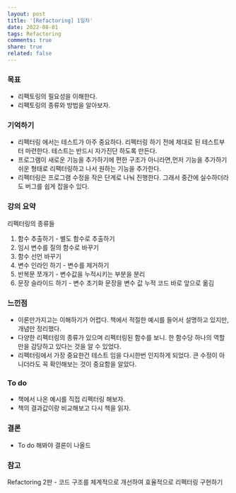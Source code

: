 ```yaml
---
layout: post
title: '[Refactoring] 1일차'
date: 2022-08-01
tags: Refactoring  
comments: true
share: true
related: false
---
```


### 목표
* 리펙토링의 필요성을 이해한다.
* 리펙토링의 종류와 방법을 알아보자.

### 기억하기  
* 리펙터링 에서는 테스트가 아주 중요하다. 리펙터링 하기 전에 제대로 된 테스트부터 마련한다. 테스트는 반드시 자가진단 하도록 만든다.
* 프로그램이 새로운 기능을 추가하기에 편한 구조가 아니라면,먼저 기능을 추가하기 쉬운 형태로 리팩터링하고 나서 원하는 기능을 추가한다.
* 리펙터링은 프로그램 수정을 작은 단계로 나눠 진행한다. 그래서 중간에 실수하더라도 버그를 쉽게 잡을수 있다.

### 강의 요약 
리펙터링의 종류들
1) 함수 추출하기 - 별도 함수로 추출하기
2) 임시 변수를 질의 함수로 바꾸기 
3) 함수 선언 바꾸기
4) 변수 인라인 하기 - 변수를 제거하기
5) 반복문 쪼개기 - 변수값을 누적시키는 부분을 분리
6) 문장 슬라이드 하기 - 변수 초기화 문장을 변수 값 누적 코드 바로 앞으로 옮김


### 느낀점
* 이론만가지고는 이해하기가 어렵다. 책에서 적절한 예시를 들어서 설명하고 있지만, 개념만 정리했다.
* 다양한 리펙터링의 종류가 있으며 리펙터링된 함수를 보니. 한 함수당 하나의 역할만을 감당하고 있다는 것을 알 수 있었다.
* 리펙터링에서 가장 중요한건 테스트 임을 다시한번 인지하게 되었다. 큰 수정이 아니더라도 꼭 확인해보는 것이 중요함을 알았다.

###  To do 
* 책에서 나온 예시를 직접 리펙터링 해보자. 
* 책의 결과값이랑 비교해보고 다시 책을 읽자.

### 결론
* To do 해봐야 결론이 나올드 

### 참고
Refactoring 2판 - 코드 구조를 체계적으로 개선하여 효율적으로 리펙터링 구현하기 
